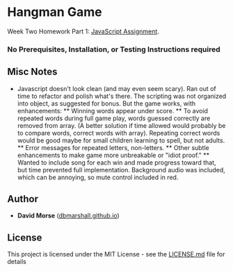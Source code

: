 # Hangman Game

Week Two Homework Part 1: [JavaScript Assignment](http://ucb.bootcampcontent.com/UCB-Coding-Bootcamp/09-11-2017-UCB-Class-Repository-FSF-FT/blob/master/02-week/homework/part-1/Instructions/homework-instructions.md).

### No Prerequisites, Installation, or Testing Instructions required

## Misc Notes

* Javascript doesn't look clean (and may even seem scary).  Ran out of time to refactor and polish what's there.  The scripting was not organized into object, as suggested for bonus.  But the game works, with enhancements:
** Winning words appear under score.
** To avoid repeated words during full game play, words guessed correctly are removed from array. (A better solution if time allowed would probably be to compare words, correct words with array).  Repeating correct words would be good maybe for small children learning to spell, but not adults.
** Error messages for repeated letters, non-letters. 
** Other subtle enhancements to make game more unbreakable or "idiot proof."
** Wanted to include song for each win and made progress toward that, but time prevented full implementation.  Background audio was included, which can be annoying, so mute control included in red. 

## Author

* **David Morse** ([dbmarshall.github.io](https://dbmarshall.github.io))

## License

This project is licensed under the MIT License - see the [LICENSE.md](LICENSE.md) file for details

